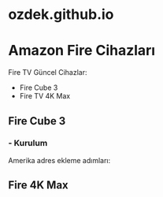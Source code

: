 # ozdek.github.io
# Amazon Fire Cihazları

Fire TV Güncel Cihazlar:
- Fire Cube 3
- Fire TV 4K Max

## Fire Cube 3

### - Kurulum
Amerika adres ekleme adımları:
## Fire 4K Max
